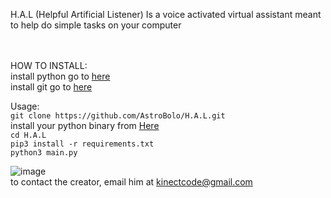 H.A.L (Helpful Artificial Listener) Is a voice activated virtual assistant meant to help do simple tasks on your computer

<br>
<br>
HOW TO INSTALL:
<br>install python go to <a href="https://www.python.org/">here</a>
<br>install git go to <a href="https://git-scm.com/downloads">here</a>

Usage:
<br>`git clone https://github.com/AstroBolo/H.A.L.git`
<br>install your python binary from <a href="https://www.lfd.uci.edu/~gohlke/pythonlibs/#pyaudio">Here</a>
<br>`cd H.A.L`
<br>`pip3 install -r requirements.txt`
<br>`python3 main.py`

![image](https://raw.githubusercontent.com/AstroBolo/H.A.L/main/image.png)
<br>
to contact the creator, email him at kinectcode@gmail.com
